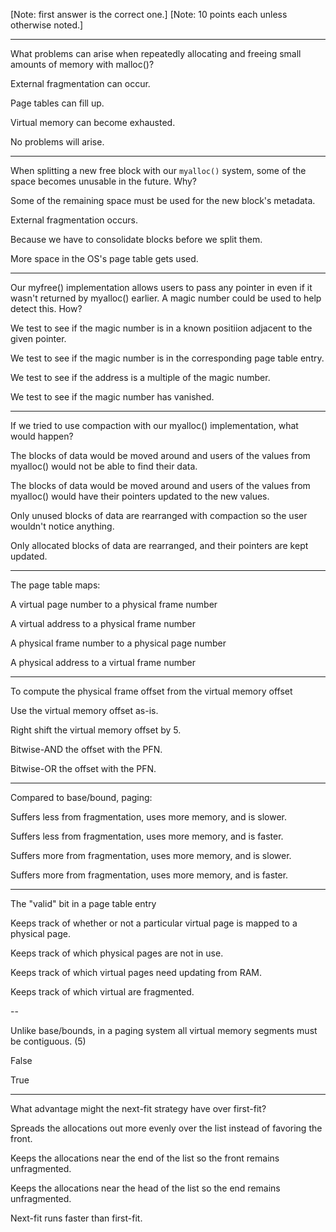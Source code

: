 [Note: first answer is the correct one.]
[Note: 10 points each unless otherwise noted.]

---

What problems can arise when repeatedly allocating and freeing small amounts of memory with malloc()?

External fragmentation can occur.

Page tables can fill up.

Virtual memory can become exhausted.

No problems will arise.

---

When splitting a new free block with our `myalloc()` system, some of the space becomes unusable in the future. Why?

Some of the remaining space must be used for the new block's metadata.

External fragmentation occurs.

Because we have to consolidate blocks before we split them.

More space in the OS's page table gets used.

---

Our myfree() implementation allows users to pass any pointer in even if it wasn't returned by myalloc() earlier. A magic number could be used to help detect this. How?

We test to see if the magic number is in a known positiion adjacent to the given pointer.

We test to see if the magic number is in the corresponding page table entry.

We test to see if the address is a multiple of the magic number.

We test to see if the magic number has vanished.

---

If we tried to use compaction with our myalloc() implementation, what would happen?

The blocks of data would be moved around and users of the values from myalloc() would not be able to find their data.

The blocks of data would be moved around and users of the values from myalloc() would have their pointers updated to the new values.

Only unused blocks of data are rearranged with compaction so the user wouldn't notice anything.

Only allocated blocks of data are rearranged, and their pointers are kept updated.

---


The page table maps:

A virtual page number to a physical frame number

A virtual address to a physical frame number

A physical frame number to a physical page number

A physical address to a virtual frame number

---

To compute the physical frame offset from the virtual memory offset

Use the virtual memory offset as-is.

Right shift the virtual memory offset by 5.

Bitwise-AND the offset with the PFN.

Bitwise-OR the offset with the PFN.

---

Compared to base/bound, paging:

Suffers less from fragmentation, uses more memory, and is slower.

Suffers less from fragmentation, uses more memory, and is faster.

Suffers more from fragmentation, uses more memory, and is slower.

Suffers more from fragmentation, uses more memory, and is faster.

---

The "valid" bit in a page table entry

Keeps track of whether or not a particular virtual page is mapped to a physical page.

Keeps track of which physical pages are not in use.

Keeps track of which virtual pages need updating from RAM.

Keeps track of which virtual are fragmented.

--

Unlike base/bounds, in a paging system all virtual memory segments must be contiguous. (5)

False

True

---

What advantage might the next-fit strategy have over first-fit?

Spreads the allocations out more evenly over the list instead of favoring the front.

Keeps the allocations near the end of the list so the front remains unfragmented.

Keeps the allocations near the head of the list so the end remains unfragmented.

Next-fit runs faster than first-fit.
